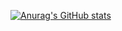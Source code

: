 [![Anurag's GitHub stats](https://github-readme-stats.vercel.app/api?username=siempay&count_private=true&show_icons=true)](https://github.com/siempay/github-readme-stats&show_icons=true)

<!--
**siempay/siempay** is a ✨ _special_ ✨ repository because its `README.md` (this file) appears on your GitHub profile.

Here are some ideas to get you started:

- 🔭 I’m currently working on ...
- 🌱 I’m currently learning ...
- 👯 I’m looking to collaborate on ...
- 🤔 I’m looking for help with ...
- 💬 Ask me about ...
- 📫 How to reach me: ...
- 😄 Pronouns: ...
- ⚡ Fun fact: ...
-->
